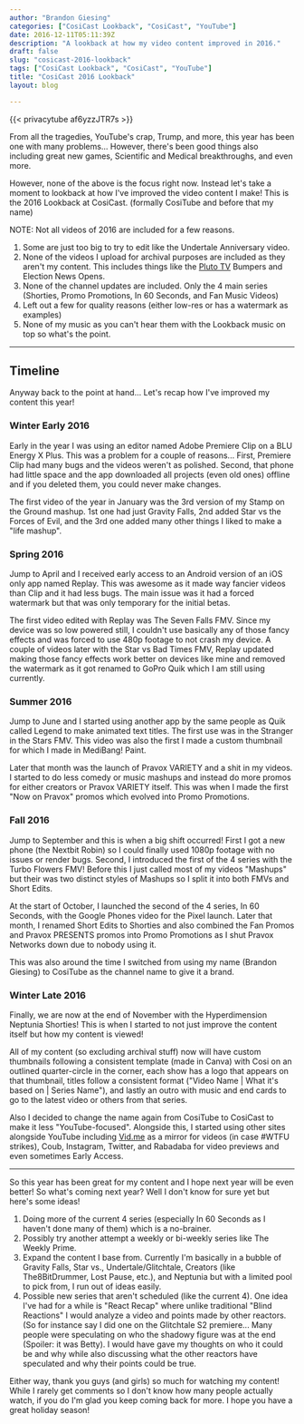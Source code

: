 ```yaml
---
author: "Brandon Giesing"
categories: ["CosiCast Lookback", "CosiCast", "YouTube"]
date: 2016-12-11T05:11:39Z
description: "A lookback at how my video content improved in 2016."
draft: false
slug: "cosicast-2016-lookback"
tags: ["CosiCast Lookback", "CosiCast", "YouTube"]
title: "CosiCast 2016 Lookback"
layout: blog

---
```


{{< privacytube af6yzzJTR7s >}}

From all the tragedies, YouTube's crap, Trump, and more, this year has been one
with many problems... However, there's been good things also including great new
games, Scientific and Medical breakthroughs, and even more.

However, none of the above is the focus right now. Instead let's take a moment
to lookback at how I've improved the video content I make! This is the 2016
Lookback at CosiCast. (formally CosiTube and before that my name)

NOTE: Not all videos of 2016 are included for a few reasons.

1. Some are just too big to try to edit like the Undertale Anniversary video.
2. None of the videos I upload for archival purposes are included as they aren't
   my content. This includes things like the [Pluto TV][pluto] Bumpers and
   Election News Opens.
3. None of the channel updates are included. Only the 4 main series (Shorties,
   Promo Promotions, In 60 Seconds, and Fan Music Videos)
4. Left out a few for quality reasons (either low-res or has a watermark as
   examples)
5. None of my music as you can't hear them with the Lookback music on top so
   what's the point.

---

## Timeline

Anyway back to the point at hand... Let's recap how I've improved my content
this year!

### Winter Early 2016

Early in the year I was using an editor named Adobe Premiere Clip on a BLU
Energy X Plus. This was a problem for a couple of reasons... First, Premiere
Clip had many bugs and the videos weren't as polished. Second, that phone had
little space and the app downloaded all projects (even old ones) offline and if
you deleted them, you could never make changes.

The first video of the year in January was the 3rd version of my Stamp on the
Ground mashup. 1st one had just Gravity Falls, 2nd added Star vs the Forces of
Evil, and the 3rd one added many other things I liked to make a "life mashup".

### Spring 2016

Jump to April and I received early access to an Android version of an iOS only
app named Replay. This was awesome as it made way fancier videos than Clip and
it had less bugs. The main issue was it had a forced watermark but that was only
temporary for the initial betas.

The first video edited with Replay was The Seven Falls FMV. Since my device was
so low powered still, I couldn't use basically any of those fancy effects and
was forced to use 480p footage to not crash my device. A couple of videos later
with the Star vs Bad Times FMV, Replay updated making those fancy effects work
better on devices like mine and removed the watermark as it got renamed to GoPro
Quik which I am still using currently.

### Summer 2016

Jump to June and I started using another app by the same people as Quik called
Legend to make animated text titles. The first use was in the Stranger in the
Stars FMV. This video was also the first I made a custom thumbnail for which I
made in MediBang! Paint.

Later that month was the launch of Pravox VARIETY and a shit in my videos. I
started to do less comedy or music mashups and instead do more promos for either
creators or Pravox VARIETY itself. This was when I made the first "Now on
Pravox" promos which evolved into Promo Promotions.

### Fall 2016

Jump to September and this is when a big shift occurred! First I got a new phone
(the Nextbit Robin) so I could finally used 1080p footage with no issues or
render bugs. Second, I introduced the first of the 4 series with the Turbo
Flowers FMV! Before this I just called most of my videos "Mashups" but their was
two distinct styles of Mashups so I split it into both FMVs and Short Edits.

At the start of October, I launched the second of the 4 series, In 60 Seconds,
with the Google Phones video for the Pixel launch. Later that month, I renamed
Short Edits to Shorties and also combined the Fan Promos and Pravox PRESENTS
promos into Promo Promotions as I shut Pravox Networks down due to nobody using
it.

This was also around the time I switched from using my name (Brandon Giesing) to
CosiTube as the channel name to give it a brand.

### Winter Late 2016

Finally, we are now at the end of November with the Hyperdimension Neptunia
Shorties! This is when I started to not just improve the content itself but how
my content is viewed!

All of my content (so excluding archival stuff) now will have custom thumbnails
following a consistent template (made in Canva) with Cosi on an outlined
quarter-circle in the corner, each show has a logo that appears on that
thumbnail, titles follow a consistent format ("Video Name | What it's based on |
Series Name"), and lastly an outro with music and end cards to go to the latest
video or others from that series.

Also I decided to change the name again from CosiTube to CosiCast to make it
less "YouTube-focused". Alongside this, I started using other sites alongside
YouTube including [Vid.me][vidme] as a mirror for videos (in case #WTFU
strikes), Coub, Instagram, Twitter, and Rabadaba for video previews and even
sometimes Early Access.

---

So this year has been great for my content and I hope next year will be even
better! So what's coming next year? Well I don't know for sure yet but here's
some ideas!

1. Doing more of the current 4 series (especially In 60 Seconds as I haven't
   done many of them) which is a no-brainer.
2. Possibly try another attempt a weekly or bi-weekly series like The Weekly
   Prime.
3. Expand the content I base from. Currently I'm basically in a bubble of
   Gravity Falls, Star vs., Undertale/Glitchtale, Creators (like The8BitDrummer,
   Lost Pause, etc.), and Neptunia but with a limited pool to pick from, I run
   out of ideas easily.
4. Possible new series that aren't scheduled (like the current 4). One idea I've
   had for a while is "React Recap" where unlike traditional "Blind Reactions" I
   would analyze a video and points made by other reactors. (So for instance say
   I did one on the Glitchtale S2 premiere... Many people were speculating on
   who the shadowy figure was at the end (Spoiler: it was Betty). I would have
   gave my thoughts on who it could be and why while also discussing what the
   other reactors have speculated and why their points could be true.

Either way, thank you guys (and girls) so much for watching my content! While I
rarely get comments so I don't know how many people actually watch, if you do
I'm glad you keep coming back for more. I hope you have a great holiday season!

[pluto]: https://pluto.tv
[vidme]: https://vid.me
